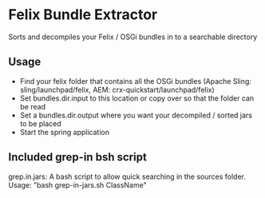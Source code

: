 # Felix Bundle Extractor

Sorts and decompiles your Felix / OSGi bundles in to a searchable directory

## Usage

- Find your felix folder that contains all the OSGi bundles (Apache Sling: sling/launchpad/felix, AEM: crx-quickstart/launchpad/felix)
- Set bundles.dir.input to this location or copy over so that the folder can be read
- Set a bundles.dir.output where you want your decompiled / sorted jars to be placed
- Start the spring application

## Included grep-in bsh script

grep.in.jars: A bash script to allow quick searching in the sources folder. Usage: "bash grep-in-jars.sh ClassName"